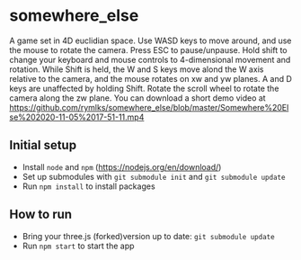# somewhere_else
A game set in 4D euclidian space. Use WASD keys to move around, and use the mouse to rotate the camera. Press ESC to pause/unpause. Hold shift to change your keyboard and mouse controls to 4-dimensional movement and rotation. While Shift is held, the W and S keys move alond the W axis relative to the camera, and the mouse rotates on xw and yw planes. A and D keys are unaffected by holding Shift. Rotate the scroll wheel to rotate the camera along the zw plane. You can download a short demo video at https://github.com/rymlks/somewhere_else/blob/master/Somewhere%20Else%202020-11-05%2017-51-11.mp4

## Initial setup
- Install `node` and `npm` (https://nodejs.org/en/download/)
- Set up submodules with `git submodule init` and `git submodule update`
- Run `npm install` to install packages

## How to run
- Bring your three.js (forked)version up to date: `git submodule update` 
- Run `npm start` to start the app